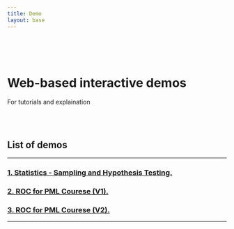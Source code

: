 ```yaml
---
title: Demo
layout: base
---
```

<br>
<br>
<br>

# Web-based interactive demos

For tutorials and explaination

<br>
<br>

  <h2>List of demos</h2>
  <hr>
  <h3 id="about"><a href='./Stats/sampling' target="_blank">1. Statistics - Sampling and Hypothesis Testing.</a></h3>
  <h3 id="about"><a href='./ML/roc_v1.html' target="_blank">2. ROC for PML Courese (V1).</a></h3>
  <h3 id="about"><a href='./ML/roc_v2.html' target="_blank">3. ROC for PML Courese (V2).</a></h3>
  <hr>
